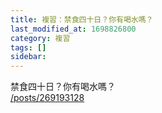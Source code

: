 ```yaml
---
title: 複習：禁食四十日？你有喝水嗎？
last_modified_at: 1698826800
category: 複習
tags: []
sidebar: 
---
```


 <p>禁食四十日？你有喝水嗎？<br>
<a href="/posts/269193128" target="_blank">/posts/269193128</a></p>

<p>&nbsp;</p>
